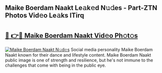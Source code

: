 ## Maike Boerdam Naakt Le𝚊k𝚎d N𝚞𝚍es - Part-ZTN Photos Vid𝚎o Le𝚊ks lTirq

# <h2><a href="http://fb8e8p.evod.top/?m=Maike+Boerdam+Naakt">🔗 👉🔴 Maike Boerdam Naakt Vid𝚎o Ph𝚘t𝚘s</a></h2>

[![Maike Boerdam Naakt N𝚞d𝚎s](https://i.imgur.com/8V9OHl7.gif)](http://fb8e8p.evod.top/?m=Maike+Boerdam+Naakt)
Social media personality Maike Boerdam Naakt known for their dance and lifestyle content. Maike Boerdam Naakt public image is one of strength and resilience, but he's not immune to the challenges that come with being in the public eye. 
